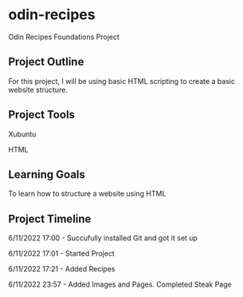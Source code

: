 # odin-recipes
Odin Recipes Foundations Project

## Project Outline

For this project, I will be using basic HTML scripting to create a basic website structure.

## Project Tools

Xubuntu

HTML

## Learning Goals

To learn how to structure a website using HTML

## Project Timeline

6/11/2022 17:00 - Succufully installed Git and got it set up

6/11/2022 17:01 - Started Project

6/11/2022 17:21 - Added Recipes

6/11/2022 23:57 - Added Images and Pages. Completed Steak Page